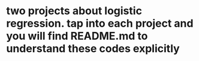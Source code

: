 # two projects about logistic regression. tap into each project and you will find README.md to understand these codes explicitly
